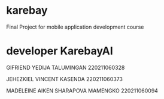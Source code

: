 # karebay

Final Project for mobile application development course

# developer KarebayAI 


GIFRIEND YEDIJA TALUMINGAN	220211060328

JEHEZKIEL VINCENT KASENDA	220211060373

MADELEINE AIKEN SHARAPOVA MAMENGKO 220211060094
